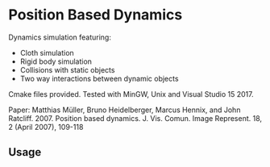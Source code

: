 # Position Based Dynamics

Dynamics simulation featuring:
- Cloth simulation
- Rigid body simulation
- Collisions with static objects
- Two way interactions between dynamic objects

Cmake files provided. Tested with MinGW, Unix and Visual Studio 15 2017.

Paper:
Matthias Müller, Bruno Heidelberger, Marcus Hennix, and John Ratcliff. 2007. Position based dynamics.
J. Vis. Comun. Image Represent. 18, 2 (April 2007), 109-118

## Usage

